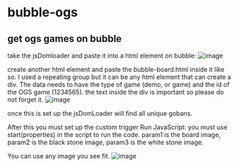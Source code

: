 # bubble-ogs
get ogs games on bubble
---
take the jsDomloader and paste it into a html element on bubble:
![image](https://github.com/WeiQiPro/bubble-ogs/assets/108106416/7d053a15-bddc-4e2f-bcea-df22aa0ee6b8)

create another html element and paste the bubble-board.html inside it like so.
I used a repeating group but it can be any html element that can create a div.
The data needs to have the type of game (demo, or game) and the id of the OGS game (1234565).
the text inside the div is important so please do not forget it.
![image](https://github.com/WeiQiPro/bubble-ogs/assets/108106416/beceedc6-a72d-4959-8c79-c159df691e11)

once this is set up the jsDomLoader will find all unique gobans.

After this you must set up the custom trigger Run JavaScript:
you must use start(properties) in the script to run the code.
param1 is the board image,
param2 is the black stone image,
param3 is the white stone image.

You can use any image you see fit.
![image](https://github.com/WeiQiPro/bubble-ogs/assets/108106416/273757e5-d716-456f-9461-f0202f223ffd)
